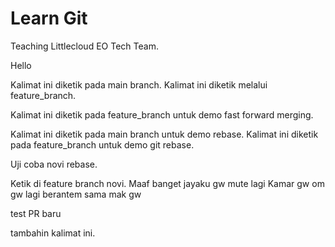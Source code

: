 # Learn Git

Teaching Littlecloud EO Tech Team.

Hello

Kalimat ini diketik pada main branch.
Kalimat ini diketik melalui feature_branch.

Kalimat ini diketik pada feature_branch untuk demo fast forward merging.

Kalimat ini diketik pada main branch untuk demo rebase.
Kalimat ini diketik pada feature_branch untuk demo git rebase.

Uji coba novi rebase.

Ketik di feature branch novi.
Maaf banget jayaku gw mute lagi
Kamar gw om gw lagi berantem sama mak gw


test PR baru

tambahin kalimat ini.
